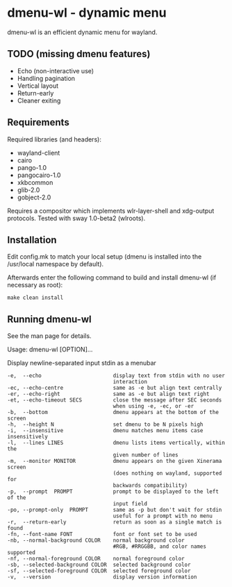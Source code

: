 dmenu-wl - dynamic menu
====================
dmenu-wl is an efficient dynamic menu for wayland.

TODO (missing dmenu features)
-----------------------------
- Echo (non-interactive use)
- Handling pagination
- Vertical layout
- Return-early
- Cleaner exiting

Requirements
------------
Required libraries (and headers):
- wayland-client
- cairo
- pango-1.0
- pangocairo-1.0
- xkbcommon
- glib-2.0
- gobject-2.0

Requires a compositor which implements wlr-layer-shell and xdg-output
protocols. Tested with sway 1.0-beta2 (wlroots).


Installation
------------
Edit config.mk to match your local setup (dmenu is installed into
the /usr/local namespace by default).

Afterwards enter the following command to build and install dmenu-wl
(if necessary as root):

    make clean install


Running dmenu-wl
-------------
See the man page for details.

Usage: dmenu-wl [OPTION]...

Display newline-separated input stdin as a menubar

    -e,  --echo                       display text from stdin with no user
                                      interaction
    -ec, --echo-centre                same as -e but align text centrally
    -er, --echo-right                 same as -e but align text right
    -et, --echo-timeout SECS          close the message after SEC seconds
                                      when using -e, -ec, or -er
    -b,  --bottom                     dmenu appears at the bottom of the screen
    -h,  --height N                   set dmenu to be N pixels high
    -i,  --insensitive                dmenu matches menu items case insensitively
    -l,  --lines LINES                dmenu lists items vertically, within the
                                      given number of lines
    -m,  --monitor MONITOR            dmenu appears on the given Xinerama screen
                                      (does nothing on wayland, supported for
                                      backwards compatibility)
    -p,  --prompt  PROMPT             prompt to be displayed to the left of the
                                      input field
    -po, --prompt-only  PROMPT        same as -p but don't wait for stdin
                                      useful for a prompt with no menu
    -r,  --return-early               return as soon as a single match is found
    -fn, --font-name FONT             font or font set to be used
    -nb, --normal-background COLOR    normal background color
                                      #RGB, #RRGGBB, and color names supported
    -nf, --normal-foreground COLOR    normal foreground color
    -sb, --selected-background COLOR  selected background color
    -sf, --selected-foreground COLOR  selected foreground color
    -v,  --version                    display version information
